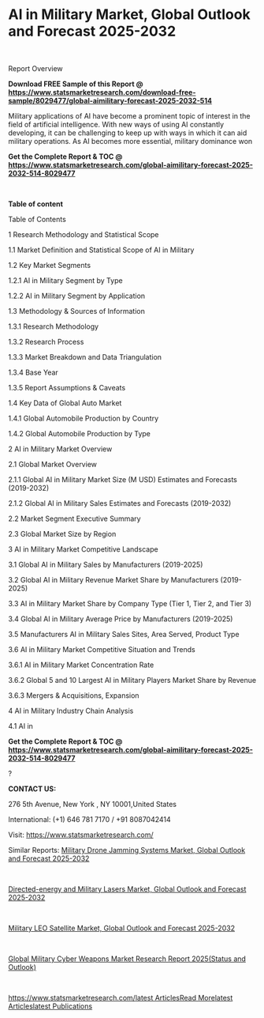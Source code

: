 <h1>AI in Military Market, Global Outlook and Forecast 2025-2032</h1><br/><p>Report Overview</p>
 
 
 
 <p><strong>Download FREE Sample of this Report @ <a href="https://www.statsmarketresearch.com/download-free-sample/8029477/global-aimilitary-forecast-2025-2032-514">https://www.statsmarketresearch.com/download-free-sample/8029477/global-aimilitary-forecast-2025-2032-514</a></strong></p>
 
 
 
 <p>Military applications of AI have become a prominent topic of interest in the field of artificial intelligence. With new ways of using AI constantly developing, it can be challenging to keep up with ways in which it can aid military operations. As AI becomes more essential, military dominance won</p>
 
 
 
 <div><b>Get the Complete Report & TOC @ <a href="https://www.statsmarketresearch.com/global-aimilitary-forecast-2025-2032-514-8029477">https://www.statsmarketresearch.com/global-aimilitary-forecast-2025-2032-514-8029477</a></b></div>
 
 
 
 <p><br />
 
 <b>Table of content</b></p>
 
 
 
 <p>Table of Contents<br />
 
 1 Research Methodology and Statistical Scope<br />
 
 1.1 Market Definition and Statistical Scope of AI in Military<br />
 
 1.2 Key Market Segments<br />
 
 1.2.1 AI in Military Segment by Type<br />
 
 1.2.2 AI in Military Segment by Application<br />
 
 1.3 Methodology & Sources of Information<br />
 
 1.3.1 Research Methodology<br />
 
 1.3.2 Research Process<br />
 
 1.3.3 Market Breakdown and Data Triangulation<br />
 
 1.3.4 Base Year<br />
 
 1.3.5 Report Assumptions & Caveats<br />
 
 1.4 Key Data of Global Auto Market<br />
 
 1.4.1 Global Automobile Production by Country<br />
 
 1.4.2 Global Automobile Production by Type<br />
 
 2 AI in Military Market Overview<br />
 
 2.1 Global Market Overview<br />
 
 2.1.1 Global AI in Military Market Size (M USD) Estimates and Forecasts (2019-2032)<br />
 
 2.1.2 Global AI in Military Sales Estimates and Forecasts (2019-2032)<br />
 
 2.2 Market Segment Executive Summary<br />
 
 2.3 Global Market Size by Region<br />
 
 3 AI in Military Market Competitive Landscape<br />
 
 3.1 Global AI in Military Sales by Manufacturers (2019-2025)<br />
 
 3.2 Global AI in Military Revenue Market Share by Manufacturers (2019-2025)<br />
 
 3.3 AI in Military Market Share by Company Type (Tier 1, Tier 2, and Tier 3)<br />
 
 3.4 Global AI in Military Average Price by Manufacturers (2019-2025)<br />
 
 3.5 Manufacturers AI in Military Sales Sites, Area Served, Product Type<br />
 
 3.6 AI in Military Market Competitive Situation and Trends<br />
 
 3.6.1 AI in Military Market Concentration Rate<br />
 
 3.6.2 Global 5 and 10 Largest AI in Military Players Market Share by Revenue<br />
 
 3.6.3 Mergers & Acquisitions, Expansion<br />
 
 4 AI in Military Industry Chain Analysis<br />
 
 4.1 AI in</p>
 
 
 
 <div><b>Get the Complete Report & TOC @ <a href="https://www.statsmarketresearch.com/global-aimilitary-forecast-2025-2032-514-8029477">https://www.statsmarketresearch.com/global-aimilitary-forecast-2025-2032-514-8029477</a></b></div>
 
 
 
 <p>? </p>
 
 
 
 <p><b>CONTACT US:</b><br />
 
 276 5th Avenue, New York , NY 10001,United States<br />
 
 International: (+1) 646 781 7170 / +91 8087042414<br />
 
 Visit: <a href="https://www.statsmarketresearch.com/">https://www.statsmarketresearch.com/</a><br />
 
 Similar Reports: <a href="https://www.statsmarketresearch.com/global-aimilitary-forecast-2025-2032-514-8029477">Military Drone Jamming Systems Market, Global Outlook and Forecast 2025-2032</a><br />
 
 <br />
 
 <a href="https://www.statsmarketresearch.com/global-aimilitary-forecast-2025-2032-514-8029477">Directed-energy and Military Lasers Market, Global Outlook and Forecast 2025-2032</a><br />
 
 <br />
 
 <a href="https://www.statsmarketresearch.com/global-aimilitary-forecast-2025-2032-514-8029477">Military LEO Satellite Market, Global Outlook and Forecast 2025-2032 </a><br />
 
 <br />
 
 <a href="https://www.statsmarketresearch.com/global-aimilitary-forecast-2025-2032-514-8029477">Global Military Cyber Weapons Market Research Report 2025(Status and Outlook)</a><br />
 
 <br />
 
 <a href="https://gyeongbokgung.com">https://www.statsmarketresearch.com/</a><a href="https://hallyeomaritime.com">latest Articles</a><a href="https://jingwansa.com">Read More</a><a href="https://nguoiviet.jp/">latest Articles</a><a href="https://www.intelmarketresearch.com/">latest Publications</a></p>